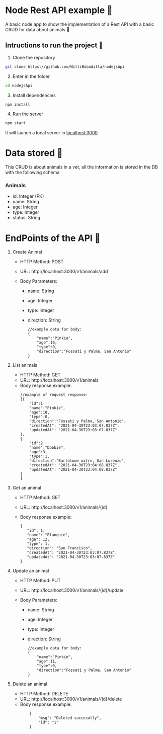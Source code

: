 # Node Rest API example :rocket:

A basic node app to show the implementation of a Rest API with a basic CRUD for data about animals :dog:

## Intructions to run the project :dvd:

1. Clone the repository

```bash
git clone https://github.com/WilliBobadilla/nodejsApi
```

2. Enter in the folder

```bash
cd nodejsApi
```

3. Install dependencies

```bash
npm install
```

4. Run the server

```bash
npm start
```

It will launch a local server in [localhost:3000](http://localhost:3000)

# Data stored :floppy_disk:

This CRUD is about animals in a vet, all the information is stored in the DB with the following schema

### Animals

- id: Integer (PK)
- name: String
- age: Integer
- type: Integer
- status: String

# EndPoints of the API :page_with_curl:

1. Create Animal

   - HTTP Method: POST
   - URL: http://localhost:3000/v1/animals/add
   - Body Parameters:

     - name: String
     - age: Integer
     - type: Integer
     - direction: String

       ```JS
       //example data for body:
       {
           "name":"Pinkie",
           "age":10,
           "type":0,
           "direction":"Fossati y Palma, San Antonio"
       }
       ```

2. List animals

   - HTTP Method: GET
   - URL: http://localhost:3000/v1/animals
   - Body response example:
     ```JS
     //example of request response:
     [{
         "id":1
         "name":"Pinkie",
         "age":10,
         "type":0,
         "direction":"Fossati y Palma, San Antonio",
         "createdAt": "2021-04-30T23:03:07.837Z",
         "updatedAt": "2021-04-30T23:03:07.837Z"
     },
     {
         "id":2
         "name":"Dobbie",
         "age":3,
         "type":1,
         "direction":"Bartolome mitre, San Lorenzo",
         "createdAt": "2021-04-30T23:04:08.837Z",
         "updatedAt": "2021-04-30T23:04:08.837Z"
     }
     ]
     ```

3. Get an animal

   - HTTP Method: GET
   - URL: http://localhost:3000/v1/animals/{id}
   - Body response example:

     ```JS
     {
        "id": 1,
        "name": "Blanquie",
        "age": 12,
        "type": 1,
        "direction": "San Francisco",
        "createdAt": "2021-04-30T23:03:07.837Z",
        "updatedAt": "2021-04-30T23:03:07.837Z"
     }
     ```

4. Update an animal

   - HTTP Method: PUT
   - URL: http://localhost:3000/v1/animals/{id}/update
   - Body Parameters:

     - name: String
     - age: Integer
     - type: Integer
     - direction: String

       ```JS
       //example data for body:
       {
           "name":"Pinkie",
           "age":11,
           "type":0,
           "direction":"Fossati y Palma, San Antonio"
       }
       ```

5. Delete an animal
   - HTTP Method: DELETE
   - URL: http://localhost:3000/v1/animals/{id}/delete
   - Body response example:
     ```JS
         {
             "msg": "Deleted succesully",
             "id": "1"
         }
     ```
